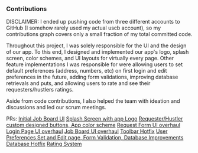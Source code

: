 ### Contributions

DISCLAIMER: I ended up pushing code from three different accounts to GitHub (I somehow rarely used my actual uscb account), so my 
contributions graph covers only a small fraction of my total committed code.

Throughout this project, I was solely responsible for the UI and the design of our app. To this end, I designed and implemented 
our app's logo, splash screen, color schemes, and UI layouts for virtually every page. Other feature implementations I was responsible for 
were allowing users to set default preferences (address, numbers, etc) on first login and edit preferences in the future, adding form 
validations, improving database retrievals and puts, and allowing users to rate and see their requesters/hustlers ratings.

Aside from code contributions, I also helped the team with ideation and discussions and led our scrum meetings.

PRs:
[Initial Job Board UI](https://github.com/ucsb-cs184-f23/pj-android-02/pull/17)
[Splash Screen with app Logo](https://github.com/ucsb-cs184-f23/pj-android-02/pull/47)
[Requester/Hustler custom designed buttons, App color scheme](https://github.com/ucsb-cs184-f23/pj-android-02/pull/57)
[Request Form UI overhaul](https://github.com/ucsb-cs184-f23/pj-android-02/pull/62)
[Login Page UI overhaul](https://github.com/ucsb-cs184-f23/pj-android-02/pull/64)
[Job Board UI overhaul](https://github.com/ucsb-cs184-f23/pj-android-02/pull/72)
[Toolbar Hotfix](https://github.com/ucsb-cs184-f23/pj-android-02/pull/73)
[User Preferences Set and Edit page, Form Validation, Database Improvements](https://github.com/ucsb-cs184-f23/pj-android-02/pull/91)
[Database Hotfix](https://github.com/ucsb-cs184-f23/pj-android-02/pull/101)
[Rating System](https://github.com/ucsb-cs184-f23/pj-android-02/pull/117)
